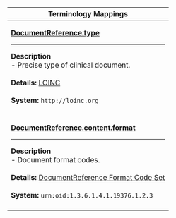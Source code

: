 |Terminology Mappings|
|---|
|<p>**[DocumentReference.type](http://hl7.org/fhir/DSTU2/documentreference-definitions.html#DocumentReference.type)**<hr>**Description**<br>- Precise type of clinical document.<br><br>**Details:** [LOINC](http://hl7.org/fhir/dstu2/loinc.html)<br><br>**System:** `http://loinc.org`<br><br>|
|<p>**[DocumentReference.content.format](http://hl7.org/fhir/DSTU2/documentreference-definitions.html#DocumentReference.content.format)**<hr>**Description**<br>- Document format codes.<br><br>**Details:** [DocumentReference Format Code Set](http://hl7.org/fhir/dstu2/valueset-formatcodes.html)<br><br>**System:** `urn:oid:1.3.6.1.4.1.19376.1.2.3`<br><br>|
